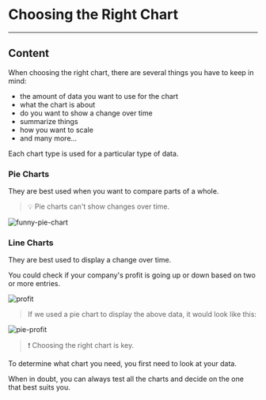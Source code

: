 ﻿---
author: Stefan-Stojanovic

type: normal

category: how-to

---

# Choosing the Right Chart

---
## Content

When choosing the right chart, there are several things you have to keep in mind:
- the amount of data you want to use for the chart
- what the chart is about
- do you want to show a change over time
- summarize things
- how you want to scale
- and many more...

Each chart type is used for a particular type of data.

### Pie Charts

They are best used when you want to compare parts of a whole.
 
> 💡 Pie charts can't show changes over time.

![funny-pie-chart](https://img.enkipro.com/80d2086c44ec2ccd12150a167a841d23.png)

### Line Charts

They are best used to display a change over time. 

You could check if your company's profit is going up or down based on two or more entries.

![profit](https://img.enkipro.com/2cb1875d9992cb9b48d7d7c073fcf343.png)

> If we used a pie chart to display the above data, it would look like this:

![pie-profit](https://img.enkipro.com/b18eb1e2e155d13360823d27b485f541.png)

> ❗ Choosing the right chart is key.

To determine what chart you need, you first need to look at your data.

When in doubt, you can always test all the charts and decide on the one that best suits you.
